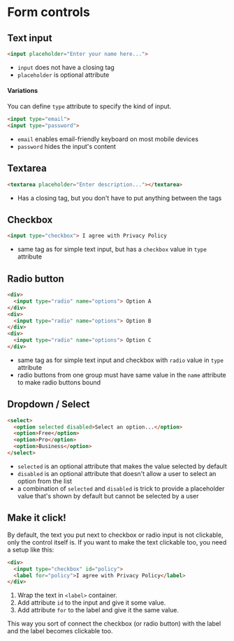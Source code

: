# Form controls

## Text input

```html
<input placeholder="Enter your name here...">
```

- `input` does not have a closing tag
- `placeholder` is optional attribute

#### Variations

You can define `type` attribute to specify the kind of input.

```html
<input type="email">
<input type="password">
```

- `email` enables email-friendly keyboard on most mobile devices
- `password` hides the input's content

## Textarea
```html
<textarea placeholder="Enter description..."></textarea>
```

- Has a closing tag, but you don't have to put anything between the tags

## Checkbox
```html
<input type="checkbox"> I agree with Privacy Policy
```

- same tag as for simple text input, but has a `checkbox` value in `type` attribute

## Radio button
```html
<div>
  <input type="radio" name="options"> Option A
</div>
<div>
  <input type="radio" name="options"> Option B
</div>
<div>
  <input type="radio" name="options"> Option C
</div>
```

- same tag as for simple text input and checkbox with `radio` value in `type` attribute
- radio buttons from one group must have same value in the `name` attribute to make radio buttons bound

## Dropdown / Select
```html
<select>
  <option selected disabled>Select an option...</option>
  <option>Free</option>
  <option>Pro</option>
  <option>Business</option>
</select>
```

- `selected` is an optional attribute that makes the value selected by default
- `disabled` is an optional attribute that doesn't allow a user to select an option from the list
- a combination of `selected` and `disabled` is trick to provide a placeholder value that's shown by default but cannot be selected by a user


## Make it click!

By default, the text you put next to checkbox or radio input is not clickable, only the control itself is. If you want to make the text clickable too, you need a setup like this:

```html
<div>
  <input type="checkbox" id="policy">
  <label for="policy">I agree with Privacy Policy</label>
</div>
```

1. Wrap the text in `<label>` container.
2. Add attribute `id` to the input and give it some value.
3. Add attribute `for` to the label and give it the same value.

This way you sort of connect the checkbox (or radio button) with the label and the label becomes clickable too.